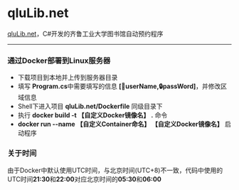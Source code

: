 # qluLib.net

[qluLib.net](https://github.com/iyo11/qluLib.net)，C#开发的齐鲁工业大学图书馆自动预约程序

---

### 通过Docker部署到Linux服务器

- 下载项目到本地并上传到服务器目录
- 填写 **Program.cs**中需要填写的信息 **[👤userName,🔒passWord]**，并修改区域信息
- Shell下进入项目 **qluLib.net/Dockerfile** 同级目录下
- 执行 **docker build -t 【自定义Docker镜像名】 .** 命令
- **docker run --name 【自定义Container命名】 【自定义Docker镜像名】** 启动程序

### 关于时间

由于Docker中默认使用UTC时间，与北京时间(UTC+8)不一致，代码中使用的UTC时间**21:30**和**22:00**对应北京时间的**05:30**和**06:00**
